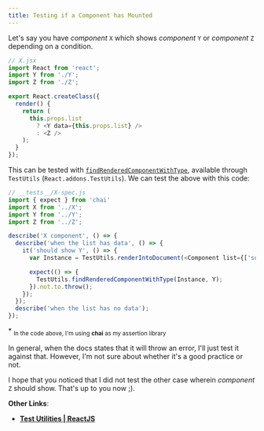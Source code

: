 ```yaml
---
title: Testing if a Component has Mounted
---
```


Let's say you have *component* `X` which shows *component* `Y` or *component* `Z` depending on a condition.

```js
// X.jsx
import React from 'react';
import Y from './Y';
import Z from './Z';

export React.createClass({
  render() {
    return (
      this.props.list
        ? <Y data={this.props.list} />
        : <Z />
    );
  }
});
```

This can be tested with [`findRenderedComponentWithType`](https://facebook.github.io/react/docs/test-utils.html#findrenderedcomponentwithtype), available through `TestUtils` (`React.addons.TestUtils`). We can test the above with this code:

```js
// __tests__/X-spec.js
import { expect } from 'chai'
import X from '../X';
import Y from '../Y';
import Z from '../Z';

describe('X component', () => {
  describe('when the list has data', () => {
    it('should show Y', () => {
      var Instance = TestUtils.renderIntoDocument(<Component list={['some', 'items', 'here']}/>);

      expect(() => {
        TestUtils.findRenderedComponentWithType(Instance, Y);
      }).not.to.throw();
    });
  });
  describe('when the list has no data');
});
```

\* <sub> In the code above, I'm using **chai** as my assertion library </sub>

In general, when the docs states that it will throw an error, I'll just test it against that. However, I'm not sure about whether it's a good practice or not.

I hope that you noticed that I did not test the other case wherein *component* `Z` should show. That's up to you now ;).

**Other Links**:
- [**Test Utilities | ReactJS**](https://facebook.github.io/react/docs/test-utils.html#findrenderedcomponentwithtype)
